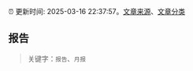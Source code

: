 :alarm_clock: 更新时间: 2025-03-16 22:37:57。[文章来源](/README.md)、[文章分类](/TAGS.md)

## 报告


> 关键字：`报告`、`月报`



